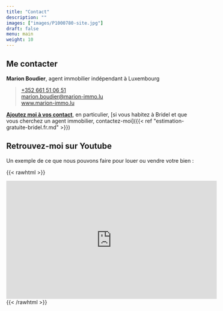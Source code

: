 ```yaml
---
title: "Contact"
description: ""
images: ["images/P1000780-site.jpg"]
draft: false
menu: main
weight: 10
---
```




## Me contacter

<b>Marion Boudier</b>, agent immobilier indépendant à Luxembourg

> <a href="tel:+352%20661%2051%2006%2051">+352 661 51 06 51</a> <br/>
> <a href="mailto:marion.boudier@marion-immo.lu" alt="Email">marion.boudier@marion-immo.lu</a> <br/>
> <a href="https://www.marion-immo.lu" >www.marion-immo.lu</a>   <br/>

<a href="/vcard/marion_boudier_immobilier.vcf" alt="VCard"><b>Ajoutez moi à vos contact</b></a>, en particulier, [si vous habitez à Bridel et que vous cherchez un agent immobilier, contactez-moi]({{< ref  "estimation-gratuite-bridel.fr.md" >}})

## Retrouvez-moi sur Youtube

Un exemple de ce que nous pouvons faire pour louer ou vendre votre bien : 

{{< rawhtml >}}
<div class="youtubevideowrap">
    <div class="video-container">
    <iframe width="560" height="315" src="https://www.youtube.com/embed/Y4GGS9TNRoI" frameborder="0" allow="accelerometer; autoplay; encrypted-media; gyroscope; picture-in-picture" allowfullscreen></iframe>
    </div>
</div>
{{< /rawhtml >}}
